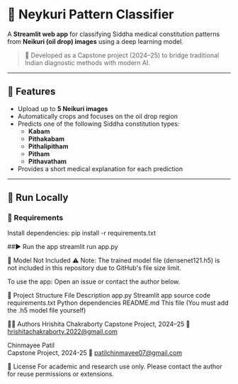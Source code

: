 # 🧪 Neykuri Pattern Classifier

A **Streamlit web app** for classifying Siddha medical constitution patterns from **Neikuri (oil drop) images** using a deep learning model.

> 🔬 Developed as a Capstone project (2024–25) to bridge traditional Indian diagnostic methods with modern AI.

---

## 📸 Features

- Upload up to **5 Neikuri images**
- Automatically crops and focuses on the oil drop region
- Predicts one of the following Siddha constitution types:
  - **Kabam**
  - **Pithakabam**
  - **Pithalipitham**
  - **Pitham**
  - **Pithavatham**
- Provides a short medical explanation for each prediction

---

## 🚀 Run Locally

### 🧰 Requirements

Install dependencies:
pip install -r requirements.txt

##▶️ Run the app
streamlit run app.py

🔄 Model Not Included
⚠️ Note: The trained model file (densenet121.h5) is not included in this repository due to GitHub's file size limit.

To use the app:
Open an issue or contact the author below.

📂 Project Structure
File	Description
app.py	Streamlit app source code
requirements.txt	Python dependencies
README.md	This file
(You must add the .h5 model file yourself)	

👩‍🔬 Authors
Hrishita Chakraborty
Capstone Project, 2024–25
📧 hrishitachakraborty.2022@gmail.com

Chinmayee Patil                        
Capstone Project, 2024-25
📧 patilchinmayee07@gmail.com

📜 License
For academic and research use only. Please contact the author for reuse permissions or extensions.

